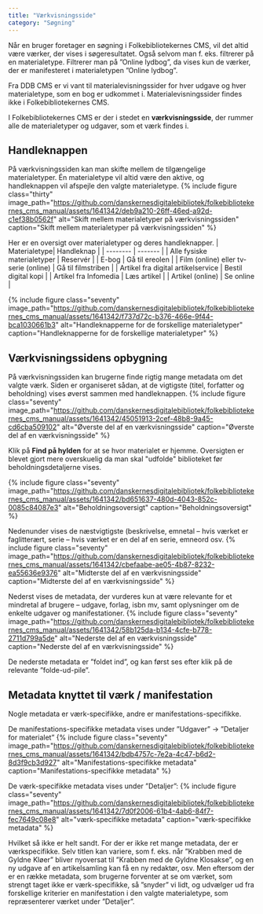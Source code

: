 ```yaml
---
title: "Værkvisningsside"
category: "Søgning"
---
```


Når en bruger foretager en søgning i Folkebibliotekernes CMS, vil det altid være værker, der vises i søgeresultatet. Også selvom man f. eks. filtrerer på en materialetype. Filtrerer man på ”Online lydbog”, da vises kun de værker, der er manifesteret i materialetypen ”Online lydbog”. 

Fra DDB CMS er vi vant til materialevisningssider for hver udgave og hver materialetype, som en bog er udkommet i. Materialevisningssider findes ikke i Folkebibliotekernes CMS.  

I Folkebibliotekernes CMS er der i stedet en **værkvisningsside**, der rummer alle de materialetyper og udgaver, som et værk findes i.
## Handleknappen
På værkvisningssiden kan man skifte mellem de tilgængelige materialetyper. Én materialetype vil altid være den aktive, og handleknappen vil afspejle den valgte materialetype.
{% include figure class="thirty" image_path="https://github.com/danskernesdigitalebibliotek/folkebibliotekernes_cms_manual/assets/1641342/deb9a210-26ff-46ed-a92d-c1ef38b0562f" alt="Skift mellem materialetyper på værkvisningssiden" caption="Skift mellem materialetyper på værkvisningssiden" %} 


Her er en oversigt over materialetyper og deres handleknapper.
| Materialetype| Handleknap |
| -------- | ------- |
| Alle fysiske materialetyper  | Reservér |
| E-bog	| Gå til ereolen |
| Film (online) eller tv-serie (online)	| Gå til filmstriben |
| Artikel fra digital artikelservice | Bestil digital kopi |
| Artikel fra Infomedia	| Læs artikel |
| Artikel (online) | Se online |

{% include figure class="seventy" image_path="https://github.com/danskernesdigitalebibliotek/folkebibliotekernes_cms_manual/assets/1641342/f737d72c-b376-466e-9f44-bca1030661b3" alt="Handleknapperne for de forskellige materialetyper" caption="Handleknapperne for de forskellige materialetyper" %} 
## Værkvisningssidens opbygning
På værkvisningssiden kan brugerne finde rigtig mange metadata om det valgte værk.
Siden er organiseret sådan, at de vigtigste (titel, forfatter og beholdning) vises øverst sammen med handleknappen.
{% include figure class="seventy" image_path="https://github.com/danskernesdigitalebibliotek/folkebibliotekernes_cms_manual/assets/1641342/45051913-2cef-48b8-9a45-cd6cba509102" alt="Øverste del af en værkvisningsside" caption="Øverste del af en værkvisningsside" %} 

Klik på **Find på hylden** for at se hvor materialet er hjemme. Oversigten er blevet gjort mere overskuelig da man skal "udfolde" biblioteket før beholdningsdetaljerne vises.

{% include figure class="seventy" image_path="https://github.com/danskernesdigitalebibliotek/folkebibliotekernes_cms_manual/assets/1641342/bd651637-480d-4043-852c-0085c84087e3" alt="Beholdningsoversigt" caption="Beholdningsoversigt" %} 

Nedenunder vises de næstvigtigste (beskrivelse, emnetal – hvis værket er faglitterært, serie – hvis værket er en del af en serie, emneord osv.
{% include figure class="seventy" image_path="https://github.com/danskernesdigitalebibliotek/folkebibliotekernes_cms_manual/assets/1641342/cbefaabe-ae05-4b87-8232-ea55636e9376" alt="Midterste del af en værkvisningsside" caption="Midterste del af en værkvisningsside" %} 

Nederst vises de metadata, der vurderes kun at være relevante for et mindretal af brugere – udgave, forlag, isbn mv, samt oplysninger om de enkelte udgaver og manifestationer.
{% include figure class="seventy" image_path="https://github.com/danskernesdigitalebibliotek/folkebibliotekernes_cms_manual/assets/1641342/58b125da-b134-4cfe-b778-2711d799a5de" alt="Nederste del af en værkvisningsside" caption="Nederste del af en værkvisningsside" %} 

De nederste metadata er ”foldet ind”, og kan først ses efter klik på de relevante ”folde-ud-pile”.
## Metadata knyttet til værk / manifestation
Nogle metadata er værk-specifikke, andre er manifestations-specifikke.

De manifestations-specifikke metadata vises under ”Udgaver” -> ”Detaljer for materialet”
{% include figure class="seventy" image_path="https://github.com/danskernesdigitalebibliotek/folkebibliotekernes_cms_manual/assets/1641342/bdb4757c-7e2a-4c47-b6d2-8d3f9cb3d927" alt="Manifestations-specifikke metadata" caption="Manifestations-specifikke metadata" %} 

De værk-specifikke metadata vises under ”Detaljer”:
{% include figure class="seventy" image_path="https://github.com/danskernesdigitalebibliotek/folkebibliotekernes_cms_manual/assets/1641342/7d0f2006-61b4-4ab6-84f7-fec7649c08e8" alt="værk-specifikke metadata" caption="værk-specifikke metadata" %} 

Hvilket så ikke er helt sandt. For der er ikke ret mange metadata, der er værkspecifikke. Selv titlen kan variere, som f. eks. når ”Krabben med de Gyldne Kløer” bliver nyoversat til ”Krabben med de Gyldne Klosakse”, og en ny udgave af en artikelsamling kan få en ny redaktør, osv. Men eftersom der er en række metadata, som brugerne forventer at se om værket, som strengt taget ikke er værk-specifikke, så ”snyder” vi lidt, og udvælger ud fra forskellige kriterier en manifestation i den valgte materialetype, som repræsenterer værket under ”Detaljer”.






